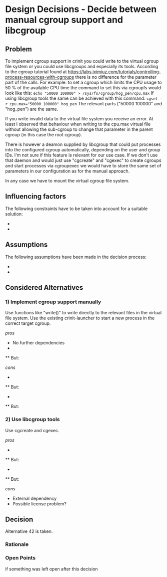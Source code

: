 # Design Decisions - Decide between manual cgroup support and libcgroup

## Problem

To implement cgroup support in crinit you could write to the virtual cgroup file system or you could use libcgroups and especially its tools. According to the cgroup tutorial found at https://labs.iximiuz.com/tutorials/controlling-process-resources-with-cgroups there is no difference for the parameter part of the calls. For example: to set a cgroup which limits the CPU usage to 50 % of the available CPU time the command to set this via cgroupfs would look like this:
```echo "50000 100000" > /sys/fs/cgroup/hog_pen/cpu.max```
If using libcgroup tools the same can be achieved with this command:
```cgset -r cpu.max="50000 100000" hog_pen```
The relevant parts ("50000 100000" and "hog_pen") are the same.

If you write invalid data to the virtual file system you receive an error. At least I observed that behaviour when writing to the cpu.max virtual file without allowing the sub-cgroup to change that parameter in the parent cgroup (in this case the root cgroup).

There is however a deamon supplied by libcgroup that could put processes into the configured cgroup automatically, depending on the user and group IDs. I'm not sure if this feature is relevant for our use case.
If we don't use that daemon and would just use "cgcreate" and "cgexec" to create cgroups and start processes via cgroupexec we would have to store the same set of parameters in our configuration as for the manual approach.

In any case we have to mount the virtual cgroup file system.


## Influencing factors

The following constraints have to be taken into account for a suitable solution:
* <first>
* <second>



## Assumptions

The following assumptions have been made in the decision process:
* <first>
* <second>



## Considered Alternatives

### 1) Implement cgroup support manually

Use functions like "write()" to write directly to the relevant files in the virtual file system. Use the existing crinit-launcher to start a new process in the correct target cgroup.

*pros*
* No further dependencies
* <second>
** But: 

*cons*
* <first>
** But: <if applicable react to the above with a but...>
* <second>
** But: 

### 2) Use libcgroup tools

Use cgcreate and cgexec.

*pros*
* <first>
** But: <if applicable react to the above with a but...>
* <second>
** But: 

*cons*
* External dependency
* Possible license problem?


## Decision

Alternative 42 is taken.

### Rationale

### Open Points

if something was left open after this decision

